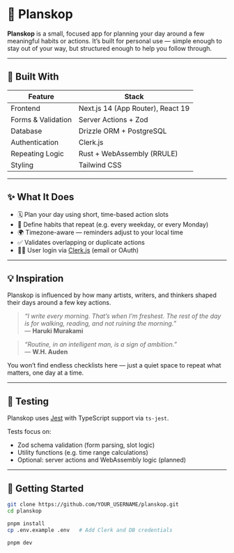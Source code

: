 # 🧭 Planskop

**Planskop** is a small, focused app for planning your day around a few meaningful habits or actions. It’s built for personal use — simple enough to stay out of your way, but structured enough to help you follow through.

---

## 🧰 Built With

| Feature            | Stack                             |
| ------------------ | --------------------------------- |
| Frontend           | Next.js 14 (App Router), React 19 |
| Forms & Validation | Server Actions + Zod              |
| Database           | Drizzle ORM + PostgreSQL          |
| Authentication     | Clerk.js                          |
| Repeating Logic    | Rust + WebAssembly (RRULE)        |
| Styling            | Tailwind CSS                      |

---

## ✨ What It Does

- 🗓️ Plan your day using short, time-based action slots
- 🔁 Define habits that repeat (e.g. every weekday, or every Monday)
- 🌍 Timezone-aware — reminders adjust to your local time
- ✅ Validates overlapping or duplicate actions
- 🙋‍♀️ User login via [Clerk.js](https://clerk.dev) (email or OAuth)

---

## 💡 Inspiration

Planskop is influenced by how many artists, writers, and thinkers shaped their days around a few key actions.

> _“I write every morning. That’s when I’m freshest. The rest of the day is for walking, reading, and not ruining the morning.”_  
> — **Haruki Murakami**

> _“Routine, in an intelligent man, is a sign of ambition.”_  
> — **W.H. Auden**

You won’t find endless checklists here — just a quiet space to repeat what matters, one day at a time.

---

## 🧪 Testing

Planskop uses [Jest](https://jestjs.io/) with TypeScript support via `ts-jest`.

Tests focus on:

- Zod schema validation (form parsing, slot logic)
- Utility functions (e.g. time range calculations)
- Optional: server actions and WebAssembly logic (planned)

---

## 🧪 Getting Started

```bash
git clone https://github.com/YOUR_USERNAME/planskop.git
cd planskop

pnpm install
cp .env.example .env   # Add Clerk and DB credentials

pnpm dev
```
